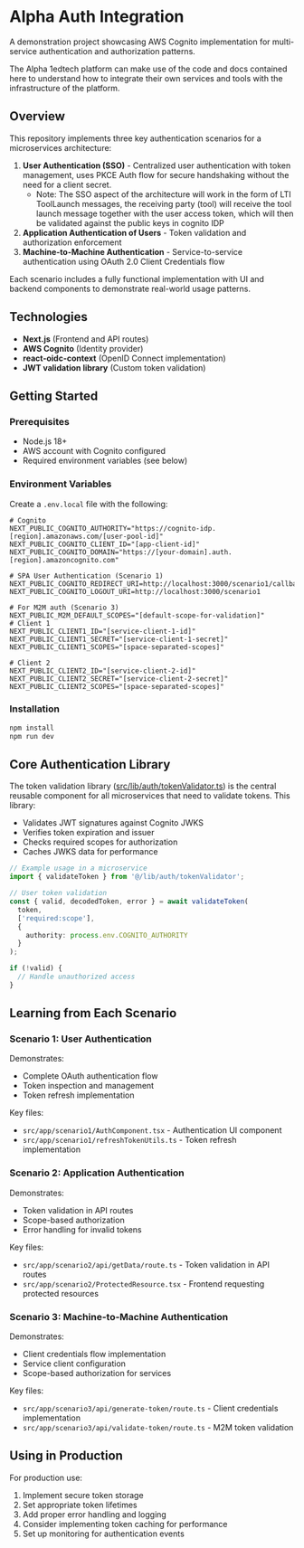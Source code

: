 # Alpha Auth Integration

A demonstration project showcasing AWS Cognito implementation for multi-service authentication and authorization patterns. 

The Alpha 1edtech platform can make use of the code and docs contained here to understand how to integrate their own services and tools with the infrastructure of the platform.

## Overview

This repository implements three key authentication scenarios for a microservices architecture:

1. **User Authentication (SSO)** - Centralized user authentication with token management, uses PKCE Auth flow for secure handshaking without the need for a client secret.
    - Note: The SSO aspect of the architecture will work in the form of LTI ToolLaunch messages, the receiving party (tool) will receive the tool launch message together with the user access token, which will then be validated against the public keys in cognito IDP
2. **Application Authentication of Users** - Token validation and authorization enforcement
3. **Machine-to-Machine Authentication** - Service-to-service authentication using OAuth 2.0 Client Credentials flow

Each scenario includes a fully functional implementation with UI and backend components to demonstrate real-world usage patterns.

## Technologies

- **Next.js** (Frontend and API routes)
- **AWS Cognito** (Identity provider)
- **react-oidc-context** (OpenID Connect implementation)
- **JWT validation library** (Custom token validation)

## Getting Started

### Prerequisites

- Node.js 18+
- AWS account with Cognito configured
- Required environment variables (see below)

### Environment Variables

Create a `.env.local` file with the following:

```
# Cognito
NEXT_PUBLIC_COGNITO_AUTHORITY="https://cognito-idp.[region].amazonaws.com/[user-pool-id]"
NEXT_PUBLIC_COGNITO_CLIENT_ID="[app-client-id]"
NEXT_PUBLIC_COGNITO_DOMAIN="https://[your-domain].auth.[region].amazoncognito.com"

# SPA User Authentication (Scenario 1)
NEXT_PUBLIC_COGNITO_REDIRECT_URI=http://localhost:3000/scenario1/callback
NEXT_PUBLIC_COGNITO_LOGOUT_URI=http://localhost:3000/scenario1

# For M2M auth (Scenario 3)
NEXT_PUBLIC_M2M_DEFAULT_SCOPES="[default-scope-for-validation]"
# Client 1
NEXT_PUBLIC_CLIENT1_ID="[service-client-1-id]"
NEXT_PUBLIC_CLIENT1_SECRET="[service-client-1-secret]"
NEXT_PUBLIC_CLIENT1_SCOPES="[space-separated-scopes]"

# Client 2
NEXT_PUBLIC_CLIENT2_ID="[service-client-2-id]"
NEXT_PUBLIC_CLIENT2_SECRET="[service-client-2-secret]"
NEXT_PUBLIC_CLIENT2_SCOPES="[space-separated-scopes]"
```

### Installation

```bash
npm install
npm run dev
```

## Core Authentication Library

The token validation library ([src/lib/auth/tokenValidator.ts](src/lib/auth/tokenValidator.ts)) is the central reusable component for all microservices that need to validate tokens. This library:

- Validates JWT signatures against Cognito JWKS
- Verifies token expiration and issuer
- Checks required scopes for authorization
- Caches JWKS data for performance

```typescript
// Example usage in a microservice
import { validateToken } from '@/lib/auth/tokenValidator';

// User token validation
const { valid, decodedToken, error } = await validateToken(
  token,
  ['required:scope'],
  {
    authority: process.env.COGNITO_AUTHORITY
  }
);

if (!valid) {
  // Handle unauthorized access
}
```

## Learning from Each Scenario

### Scenario 1: User Authentication

Demonstrates:
- Complete OAuth authentication flow
- Token inspection and management
- Token refresh implementation

Key files:
- `src/app/scenario1/AuthComponent.tsx` - Authentication UI component
- `src/app/scenario1/refreshTokenUtils.ts` - Token refresh implementation

### Scenario 2: Application Authentication

Demonstrates:
- Token validation in API routes
- Scope-based authorization
- Error handling for invalid tokens

Key files:
- `src/app/scenario2/api/getData/route.ts` - Token validation in API routes
- `src/app/scenario2/ProtectedResource.tsx` - Frontend requesting protected resources

### Scenario 3: Machine-to-Machine Authentication

Demonstrates:
- Client credentials flow implementation
- Service client configuration
- Scope-based authorization for services

Key files:
- `src/app/scenario3/api/generate-token/route.ts` - Client credentials implementation
- `src/app/scenario3/api/validate-token/route.ts` - M2M token validation

## Using in Production

For production use:
1. Implement secure token storage
2. Set appropriate token lifetimes
3. Add proper error handling and logging
4. Consider implementing token caching for performance
5. Set up monitoring for authentication events
